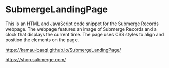 # SubmergeLandingPage

This is an HTML and JavaScript code snippet for the Submerge Records webpage. The webpage features an image of Submerge Records and a clock that displays the current time. The page uses CSS styles to align and position the elements on the page.

https://kamau-baaqi.github.io/SubmergeLandingPage/

https://shop.submerge.com/
